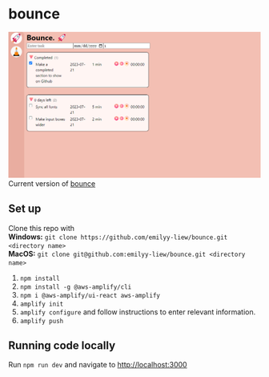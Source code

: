 # bounce

![bounce](public/images/bounce.png)  
Current version of [bounce](https://main.d2ngor7ea7fphp.amplifyapp.com/)

## Set up

Clone this repo with  
**Windows:** `git clone https://github.com/emilyy-liew/bounce.git <directory name>`  
**MacOS:** `git clone git@github.com:emilyy-liew/bounce.git <directory name>`

1. `npm install`
2. `npm install -g @aws-amplify/cli`
3. `npm i @aws-amplify/ui-react aws-amplify`
4. `amplify init`
5. `amplify configure` and follow instructions to enter relevant information.
6. `amplify push`

## Running code locally

Run `npm run dev` and navigate to [http://localhost:3000](http://localhost:3000)
